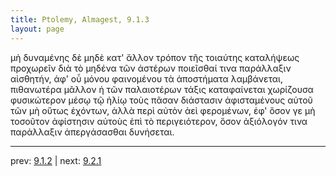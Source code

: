 ```yaml
---
title: Ptolemy, Almagest, 9.1.3
layout: page
---
```


μὴ δυναμένης δὲ μηδὲ κατ' ἄλλον τρόπον τῆς τοιαύτης καταλήψεως προχωρεῖν διὰ τὸ μηδένα τῶν ἀστέρων ποιεῖσθαί τινα παράλλαξιν αἰσθητήν, ἀφ' οὗ μόνου φαινομένου τὰ ἀποστήματα λαμβάνεται, πιθανωτέρα μᾶλλον ἡ τῶν παλαιοτέρων τάξις καταφαίνεται χωρίζουσα φυσικώτερον μέσῳ τῷ ἡλίῳ τοὺς πᾶσαν διάστασιν ἀφισταμένους αὐτοῦ τῶν μὴ οὕτως ἐχόντων, ἀλλὰ περὶ αὐτὸν ἀεὶ φερομένων, ἐφ' ὅσον γε μὴ τοσοῦτον ἀφίστησιν αὐτοὺς ἐπὶ τὸ περιγειότερον, ὅσον ἀξιόλογόν τινα παράλλαξιν ἀπεργάσασθαι δυνήσεται. 

---

prev: [9.1.2](../9.1.2/) | next: [9.2.1](../9.2.1/)

